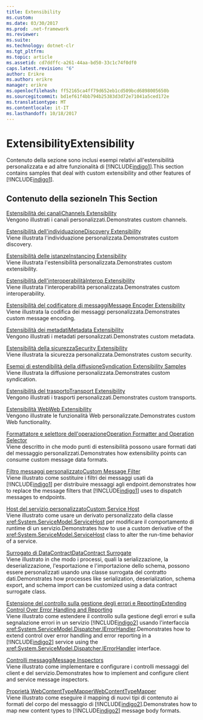 ```yaml
---
title: Extensibility
ms.custom: 
ms.date: 03/30/2017
ms.prod: .net-framework
ms.reviewer: 
ms.suite: 
ms.technology: dotnet-clr
ms.tgt_pltfrm: 
ms.topic: article
ms.assetid: cd7ddffc-a261-44aa-bd50-33c1c74f0df0
caps.latest.revision: "6"
author: Erikre
ms.author: erikre
manager: erikre
ms.openlocfilehash: ff52165ca4ff79d652eb1cd509bcd6898005650b
ms.sourcegitcommit: bd1ef61f4bb794b25383d3d72e71041a5ced172e
ms.translationtype: MT
ms.contentlocale: it-IT
ms.lasthandoff: 10/18/2017
---
```

# <a name="extensibility"></a><span data-ttu-id="6eeee-102">Extensibility</span><span class="sxs-lookup"><span data-stu-id="6eeee-102">Extensibility</span></span>
<span data-ttu-id="6eeee-103">Contenuto della sezione sono inclusi esempi relativi all'estensibilità personalizzata e ad altre funzionalità di [!INCLUDE[indigo1](../../../../includes/indigo1-md.md)].</span><span class="sxs-lookup"><span data-stu-id="6eeee-103">This section contains samples that deal with custom extensibility and other features of [!INCLUDE[indigo1](../../../../includes/indigo1-md.md)].</span></span>  
  
## <a name="in-this-section"></a><span data-ttu-id="6eeee-104">Contenuto della sezione</span><span class="sxs-lookup"><span data-stu-id="6eeee-104">In This Section</span></span>  
 [<span data-ttu-id="6eeee-105">Estensibilità dei canali</span><span class="sxs-lookup"><span data-stu-id="6eeee-105">Channels Extensibility</span></span>](../../../../docs/framework/wcf/samples/channels-extensibility.md)  
 <span data-ttu-id="6eeee-106">Vengono illustrati i canali personalizzati.</span><span class="sxs-lookup"><span data-stu-id="6eeee-106">Demonstrates custom channels.</span></span>  
  
 [<span data-ttu-id="6eeee-107">Estensibilità dell'individuazione</span><span class="sxs-lookup"><span data-stu-id="6eeee-107">Discovery Extensibility</span></span>](../../../../docs/framework/wcf/samples/discovery-extensibility.md)  
 <span data-ttu-id="6eeee-108">Viene illustrata l'individuazione personalizzata.</span><span class="sxs-lookup"><span data-stu-id="6eeee-108">Demonstrates custom discovery.</span></span>  
  
 [<span data-ttu-id="6eeee-109">Estensibilità delle istanze</span><span class="sxs-lookup"><span data-stu-id="6eeee-109">Instancing Extensibility</span></span>](../../../../docs/framework/wcf/samples/instancing-extensibility.md)  
 <span data-ttu-id="6eeee-110">Viene illustrata l'estensibilità personalizzata.</span><span class="sxs-lookup"><span data-stu-id="6eeee-110">Demonstrates custom extensibility.</span></span>  
  
 [<span data-ttu-id="6eeee-111">Estensibilità dell'interoperabilità</span><span class="sxs-lookup"><span data-stu-id="6eeee-111">Interop Extensibility</span></span>](../../../../docs/framework/wcf/samples/interop-extensibility.md)  
 <span data-ttu-id="6eeee-112">Viene illustrata l'interoperabilità personalizzata.</span><span class="sxs-lookup"><span data-stu-id="6eeee-112">Demonstrates custom interoperability.</span></span>  
  
 [<span data-ttu-id="6eeee-113">Estensibilità del codificatore di messaggi</span><span class="sxs-lookup"><span data-stu-id="6eeee-113">Message Encoder Extensibility</span></span>](../../../../docs/framework/wcf/samples/message-encoder-extensibility.md)  
 <span data-ttu-id="6eeee-114">Viene illustrata la codifica dei messaggi personalizzata.</span><span class="sxs-lookup"><span data-stu-id="6eeee-114">Demonstrates custom message encoding.</span></span>  
  
 [<span data-ttu-id="6eeee-115">Estensibilità dei metadati</span><span class="sxs-lookup"><span data-stu-id="6eeee-115">Metadata Extensibility</span></span>](../../../../docs/framework/wcf/samples/metadata-extensibility.md)  
 <span data-ttu-id="6eeee-116">Vengono illustrati i metadati personalizzati.</span><span class="sxs-lookup"><span data-stu-id="6eeee-116">Demonstrates custom metadata.</span></span>  
  
 [<span data-ttu-id="6eeee-117">Estensibilità della sicurezza</span><span class="sxs-lookup"><span data-stu-id="6eeee-117">Security Extensibility</span></span>](../../../../docs/framework/wcf/samples/security-extensibility.md)  
 <span data-ttu-id="6eeee-118">Viene illustrata la sicurezza personalizzata.</span><span class="sxs-lookup"><span data-stu-id="6eeee-118">Demonstrates custom security.</span></span>  
  
 [<span data-ttu-id="6eeee-119">Esempi di estendibilità della diffusione</span><span class="sxs-lookup"><span data-stu-id="6eeee-119">Syndication Extensibility Samples</span></span>](../../../../docs/framework/wcf/samples/syndication-extensibility-samples.md)  
 <span data-ttu-id="6eeee-120">Viene illustrata la diffusione personalizzata.</span><span class="sxs-lookup"><span data-stu-id="6eeee-120">Demonstrates custom syndication.</span></span>  
  
 [<span data-ttu-id="6eeee-121">Estensibilità del trasporto</span><span class="sxs-lookup"><span data-stu-id="6eeee-121">Transport Extensibility</span></span>](../../../../docs/framework/wcf/samples/transport-extensibility.md)  
 <span data-ttu-id="6eeee-122">Vengono illustrati i trasporti personalizzati.</span><span class="sxs-lookup"><span data-stu-id="6eeee-122">Demonstrates custom transports.</span></span>  
  
 [<span data-ttu-id="6eeee-123">Estensibilità Web</span><span class="sxs-lookup"><span data-stu-id="6eeee-123">Web Extensibility</span></span>](../../../../docs/framework/wcf/samples/web-extensibility.md)  
 <span data-ttu-id="6eeee-124">Vengono illustrate le funzionalità Web personalizzate.</span><span class="sxs-lookup"><span data-stu-id="6eeee-124">Demonstrates custom Web functionality.</span></span>  
  
 [<span data-ttu-id="6eeee-125">Formattatore e selettore dell'operazione</span><span class="sxs-lookup"><span data-stu-id="6eeee-125">Operation Formatter and Operation Selector</span></span>](../../../../docs/framework/wcf/samples/operation-formatter-and-operation-selector.md)  
 <span data-ttu-id="6eeee-126">Viene descritto in che modo punti di estensibilità possono usare formati dati del messaggio personalizzati.</span><span class="sxs-lookup"><span data-stu-id="6eeee-126">Demonstrates how extensibility points can consume custom message data formats.</span></span>  
  
 [<span data-ttu-id="6eeee-127">Filtro messaggi personalizzato</span><span class="sxs-lookup"><span data-stu-id="6eeee-127">Custom Message Filter</span></span>](../../../../docs/framework/wcf/samples/custom-message-filter.md)  
 <span data-ttu-id="6eeee-128">Viene illustrato come sostituire i filtri dei messaggi usati da [!INCLUDE[indigo1](../../../../includes/indigo1-md.md)] per distribuire messaggi agli endpoint.</span><span class="sxs-lookup"><span data-stu-id="6eeee-128">demonstrates how to replace the message filters that [!INCLUDE[indigo1](../../../../includes/indigo1-md.md)] uses to dispatch messages to endpoints.</span></span>  
  
 [<span data-ttu-id="6eeee-129">Host del servizio personalizzato</span><span class="sxs-lookup"><span data-stu-id="6eeee-129">Custom Service Host</span></span>](../../../../docs/framework/wcf/samples/custom-service-host.md)  
 <span data-ttu-id="6eeee-130">Viene illustrato come usare un derivato personalizzato della classe <xref:System.ServiceModel.ServiceHost> per modificare il comportamento di runtime di un servizio.</span><span class="sxs-lookup"><span data-stu-id="6eeee-130">Demonstrates how to use a custom derivative of the <xref:System.ServiceModel.ServiceHost> class to alter the run-time behavior of a service.</span></span>  
  
 [<span data-ttu-id="6eeee-131">Surrogato di DataContract</span><span class="sxs-lookup"><span data-stu-id="6eeee-131">DataContract Surrogate</span></span>](../../../../docs/framework/wcf/samples/datacontract-surrogate.md)  
 <span data-ttu-id="6eeee-132">Viene illustrato in che modo i processi, quali la serializzazione, la deserializzazione, l'esportazione e l'importazione dello schema, possono essere personalizzati usando una classe surrogata del contratto dati.</span><span class="sxs-lookup"><span data-stu-id="6eeee-132">Demonstrates how processes like serialization, deserialization, schema export, and schema import can be customized using a data contract surrogate class.</span></span>  
  
 [<span data-ttu-id="6eeee-133">Estensione del controllo sulla gestione degli errori e Reporting</span><span class="sxs-lookup"><span data-stu-id="6eeee-133">Extending Control Over Error Handling and Reporting</span></span>](../../../../docs/framework/wcf/samples/extending-control-over-error-handling-and-reporting.md)  
 <span data-ttu-id="6eeee-134">Viene illustrato come estendere il controllo sulla gestione degli errori e sulla segnalazione errori in un servizio [!INCLUDE[indigo2](../../../../includes/indigo2-md.md)] usando l'interfaccia <xref:System.ServiceModel.Dispatcher.IErrorHandler>.</span><span class="sxs-lookup"><span data-stu-id="6eeee-134">Demonstrates how to extend control over error handling and error reporting in a [!INCLUDE[indigo2](../../../../includes/indigo2-md.md)] service using the <xref:System.ServiceModel.Dispatcher.IErrorHandler> interface.</span></span>  
  
 [<span data-ttu-id="6eeee-135">Controlli messaggi</span><span class="sxs-lookup"><span data-stu-id="6eeee-135">Message Inspectors</span></span>](../../../../docs/framework/wcf/samples/message-inspectors.md)  
 <span data-ttu-id="6eeee-136">Viene illustrato come implementare e configurare i controlli messaggi del client e del servizio.</span><span class="sxs-lookup"><span data-stu-id="6eeee-136">Demonstrates how to implement and configure client and service message inspectors.</span></span>  
  
 [<span data-ttu-id="6eeee-137">Proprietà WebContentTypeMapper</span><span class="sxs-lookup"><span data-stu-id="6eeee-137">WebContentTypeMapper</span></span>](../../../../docs/framework/wcf/samples/webcontenttypemapper-sample.md)  
 <span data-ttu-id="6eeee-138">Viene illustrato come eseguire il mapping di nuovi tipi di contenuto ai formati del corpo del messaggio di [!INCLUDE[indigo2](../../../../includes/indigo2-md.md)].</span><span class="sxs-lookup"><span data-stu-id="6eeee-138">Demonstrates how to map new content types to [!INCLUDE[indigo2](../../../../includes/indigo2-md.md)] message body formats.</span></span>
